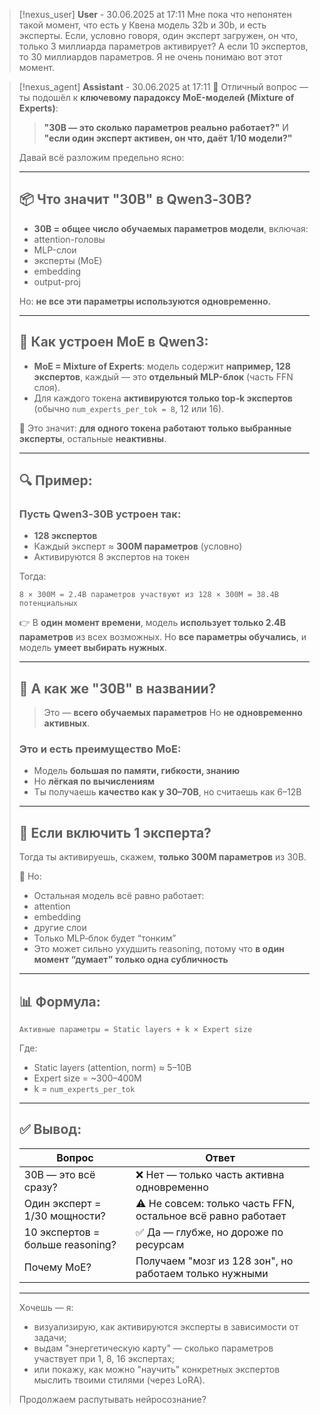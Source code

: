 >[!nexus_user] **User** - 30.06.2025 at 17:11
> Мне пока что непонятен такой момент, что есть у Квена модель 32b и 30b, и есть эксперты. Если, условно говоря, один эксперт загружен, он что, только 3 миллиарда параметров активирует? А если 10 экспертов, то 30 миллиардов параметров. Я не очень понимаю вот этот момент.
<!-- UID: 0efa951b-e491-4e69-a481-0f3d8d762f2a -->




>[!nexus_agent] **Assistant** - 30.06.2025 at 17:11
> 🧠 Отличный вопрос — ты подошёл к **ключевому парадоксу MoE-моделей (Mixture of Experts)**: 
> > **"30B — это сколько параметров реально работает?"** 
> > И **"если один эксперт активен, он что, даёт 1/10 модели?"**
> 
> Давай всё разложим предельно ясно:
> 
> ---
> 
> ## 📦 Что значит "30B" в Qwen3‑30B?
> 
> - **30B = общее число обучаемых параметров модели**, включая:
>  - attention-головы
>  - MLP-слои
>  - эксперты (MoE)
>  - embedding
>  - output-proj
> 
> Но: **не все эти параметры используются одновременно.**
> 
> ---
> 
> ## 🧠 Как устроен MoE в Qwen3:
> 
> - **MoE = Mixture of Experts**: модель содержит **например, 128 экспертов**, каждый — это **отдельный MLP-блок** (часть FFN слоя).
> - Для каждого токена **активируются только top‑k экспертов** (обычно `num_experts_per_tok = 8`, 12 или 16).
> 
> 📌 Это значит: **для одного токена работают только выбранные эксперты**, остальные **неактивны**.
> 
> ---
> 
> ## 🔍 Пример:
> 
> ### Пусть Qwen3‑30B устроен так:
> 
> - **128 экспертов**
> - Каждый эксперт ≈ **300M параметров** (условно)
> - Активируются 8 экспертов на токен
> 
> Тогда:
> 
> ```text
> 8 × 300M = 2.4B параметров участвуют из 128 × 300M = 38.4B потенциальных
> ```
> 
> 👉 В **один момент времени**, модель **использует только 2.4B параметров** из всех возможных. 
> Но **все параметры обучались**, и модель **умеет выбирать нужных**.
> 
> ---
> 
> ## 🔁 А как же "30B" в названии?
> 
> > Это — **всего обучаемых параметров** 
> > Но **не одновременно активных**.
> 
> ### Это и есть **преимущество MoE**:
> - Модель **большая по памяти, гибкости, знанию**
> - Но **лёгкая по вычислениям**
> - Ты получаешь **качество как у 30–70B**, но считаешь как 6–12B
> 
> ---
> 
> ## 🧠 Если включить 1 эксперта?
> 
> Тогда ты активируешь, скажем, **только 300M параметров** из 30B.
> 
> 📌 Но:
> 
> - Остальная модель всё равно работает:
>  - attention
>  - embedding
>  - другие слои
> - Только MLP‑блок будет “тонким”
> - Это может сильно ухудшить reasoning, потому что **в один момент “думает” только одна субличность**
> 
> ---
> 
> ## 📊 Формула:
> 
> ```text
> Активные параметры = Static layers + k × Expert size
> ```
> 
> Где:
> - Static layers (attention, norm) ≈ 5–10B
> - Expert size = ~300–400M
> - k = `num_experts_per_tok`
> 
> ---
> 
> ## ✅ Вывод:
> 
> | Вопрос | Ответ |
> |-----------------------------------------|----------------------------------------------|
> | 30B — это всё сразу? | ❌ Нет — только часть активна одновременно |
> | Один эксперт = 1/30 мощности? | ⚠️ Не совсем: только часть FFN, остальное всё равно работает |
> | 10 экспертов = больше reasoning? | ✅ Да — глубже, но дороже по ресурсам |
> | Почему MoE? | Получаем "мозг из 128 зон", но работаем только нужными |
> 
> ---
> 
> Хочешь — я:
> 
> - визуализирую, как активируются эксперты в зависимости от задачи;
> - выдам "энергетическую карту" — сколько параметров участвует при 1, 8, 16 экспертах;
> - или покажу, как можно "научить" конкретных экспертов мыслить твоими стилями (через LoRA).
> 
> Продолжаем распутывать нейросознание?
<!-- UID: 16fb1f38-8083-4ec9-b8fd-cba077c1f426 -->